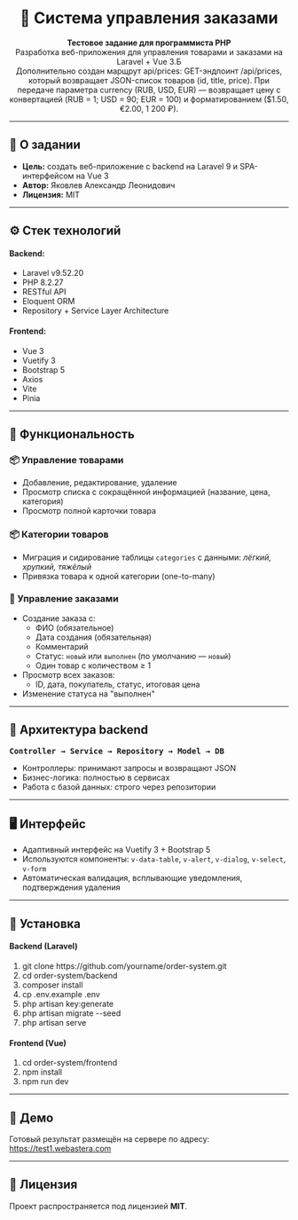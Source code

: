 <h1 align="center">🛒 Система управления заказами</h1>

<p align="center">
  <strong>Тестовое задание для программиста PHP</strong><br>
  Разработка веб-приложения для управления товарами и заказами на Laravel + Vue 3.Б<br />
    Дополнительно создан марщрут api/prices:
    GET-эндпоинт /api/prices, который возвращает JSON-список товаров (id, title, price).
При передаче параметра currency (RUB, USD, EUR) — возвращает цену с конвертацией (RUB = 1; USD = 90; EUR = 100) и форматированием ($1.50, €2.00, 1 200 ₽).
</p>

<hr>

<h2>📌 О задании</h2>

<ul>
  <li><strong>Цель:</strong> создать веб-приложение с backend на Laravel 9 и SPA-интерфейсом на Vue 3</li>
  <li><strong>Автор:</strong> Яковлев Александр Леонидович</li>
  <li><strong>Лицензия:</strong> MIT</li>
</ul>

<hr>

<h2>⚙️ Стек технологий</h2>

<h4>Backend:</h4>
<ul>
  <li>Laravel v9.52.20</li>
  <li>PHP 8.2.27</li>
  <li>RESTful API</li>
  <li>Eloquent ORM</li>
  <li>Repository + Service Layer Architecture</li>
</ul>

<h4>Frontend:</h4>
<ul>
  <li>Vue 3</li>
  <li>Vuetify 3</li>
  <li>Bootstrap 5</li>
  <li>Axios</li>
  <li>Vite</li>
  <li>Pinia</li>
</ul>

<hr>

<h2>🧩 Функциональность</h2>

<h3>📦 Управление товарами</h3>
<ul>
  <li>Добавление, редактирование, удаление</li>
  <li>Просмотр списка с сокращённой информацией (название, цена, категория)</li>
  <li>Просмотр полной карточки товара</li>
</ul>

<h3>📦 Категории товаров</h3>
<ul>
  <li>Миграция и сидирование таблицы <code>categories</code> с данными: <em>лёгкий, хрупкий, тяжёлый</em></li>
  <li>Привязка товара к одной категории (one-to-many)</li>
</ul>

<h3>🧾 Управление заказами</h3>
<ul>
  <li>Создание заказа с:
    <ul>
      <li>ФИО (обязательное)</li>
      <li>Дата создания (обязательная)</li>
      <li>Комментарий</li>
      <li>Статус: <code>новый</code> или <code>выполнен</code> (по умолчанию — <code>новый</code>)</li>
      <li>Один товар с количеством ≥ 1</li>
    </ul>
  </li>
  <li>Просмотр всех заказов:
    <ul>
      <li>ID, дата, покупатель, статус, итоговая цена</li>
    </ul>
  </li>
  <li>Изменение статуса на "выполнен"</li>
</ul>

<hr>

<h2>🧱 Архитектура backend</h2>

<p style="font-family: monospace; font-weight: bold;">Controller → Service → Repository → Model → DB</p>

<ul>
  <li>Контроллеры: принимают запросы и возвращают JSON</li>
  <li>Бизнес-логика: полностью в сервисах</li>
  <li>Работа с базой данных: строго через репозитории</li>
</ul>

<hr>

<h2>🖥 Интерфейс</h2>

<ul>
  <li>Адаптивный интерфейс на Vuetify 3 + Bootstrap 5</li>
  <li>Используются компоненты: <code>v-data-table</code>, <code>v-alert</code>, <code>v-dialog</code>, <code>v-select</code>, <code>v-form</code></li>
  <li>Автоматическая валидация, всплывающие уведомления, подтверждения удаления</li>
</ul>

<hr>

<h2>🚀 Установка</h2>

<h4>Backend (Laravel)</h4>
<ol>
  <li>git clone https://github.com/yourname/order-system.git</li>
  <li>cd order-system/backend</li>
  <li>composer install</li>
  <li>cp .env.example .env</li>
  <li>php artisan key:generate</li>
  <li>php artisan migrate --seed</li>
  <li>php artisan serve</li>
</ol>

<h4>Frontend (Vue)</h4>
<ol>
  <li>cd order-system/frontend</li>
  <li>npm install</li>
  <li>npm run dev</li>
</ol>

<hr>

<h2>🔗 Демо</h2>
<p>
  Готовый результат размещён на сервере по адресу:<br>
  <a href="https://test1.webastera.com" target="_blank">https://test1.webastera.com</a>
</p>
<hr>

<h2>📄 Лицензия</h2>

Проект распространяется под лицензией <strong>MIT</strong>.
